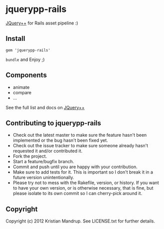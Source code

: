 # jquerypp-rails

[JQuery++](http://jquerypp.com/) for Rails asset pipeline :)

## Install

`gem 'jquerypp-rails'`

`bundle` and Enjoy ;)

## Components

* animate
* compare
* ...

See the full list and docs on [JQuery++](http://jquerypp.com/)

## Contributing to jquerypp-rails
 
* Check out the latest master to make sure the feature hasn't been implemented or the bug hasn't been fixed yet.
* Check out the issue tracker to make sure someone already hasn't requested it and/or contributed it.
* Fork the project.
* Start a feature/bugfix branch.
* Commit and push until you are happy with your contribution.
* Make sure to add tests for it. This is important so I don't break it in a future version unintentionally.
* Please try not to mess with the Rakefile, version, or history. If you want to have your own version, or is otherwise necessary, that is fine, but please isolate to its own commit so I can cherry-pick around it.

## Copyright

Copyright (c) 2012 Kristian Mandrup. See LICENSE.txt for
further details.

